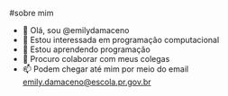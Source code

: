 #sobre mim
- 👋 Olá, sou @emilydamaceno
- 👀 Estou interessada em programação computacional
- 🌱 Estou aprendendo programação
- 💞️ Procuro colaborar com meus colegas 
- 📫 Podem chegar até mim por meio do email emily.damaceno@escola.pr.gov.br

<!---
emilydamaceno/emilydamaceno is a ✨ special ✨ repository because its `README.md` (this file) appears on your GitHub profile.
You can click the Preview link to take a look at your changes.
--->
